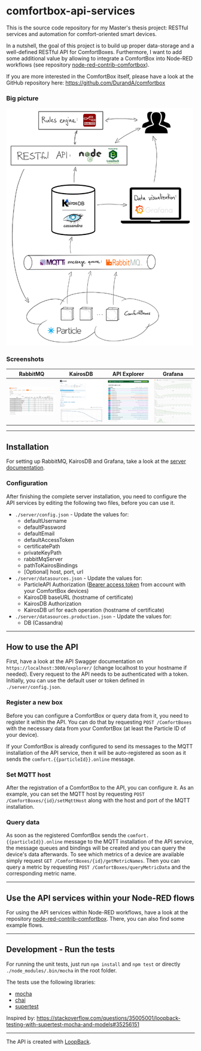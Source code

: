 # comfortbox-api-services
This is the source code repository for my Master's thesis project: RESTful services and automation for comfort-oriented smart devices.

In a nutshell, the goal of this project is to build up proper data-storage and a well-defined RESTful API for ComfortBoxes. Furthermore, I want to add some additional value by allowing to integrate a ComfortBox into Node-RED workflows (see repository [node-red-contrib-comfortbox](https://github.com/dwettstein/node-red-contrib-comfortbox)).

If you are more interested in the ComfortBox itself, please have a look at the GitHub repository here:  https://github.com/DurandA/comfortbox

### Big picture
<img src="./docs/images/big_picture.png" alt="Big picture" width="500px"/>

### Screenshots
| RabbitMQ                                | KairosDB                                | API Explorer                                    | Grafana                               |
|-----------------------------------------|-----------------------------------------|-------------------------------------------------|---------------------------------------|
| ![RabbitMQ](./docs/images/rabbitmq.png) | ![KairosDB](./docs/images/kairosdb.png) | ![API Explorer](./docs/images/api_explorer.png) | ![Grafana](./docs/images/grafana.png) |

---
## Installation
For setting up RabbitMQ, KairosDB and Grafana, take a look at the [server documentation](./docs/setup_server.md).

### Configuration
After finishing the complete server installation, you need to configure the API services by editing the following two files, before you can use it.
- `./server/config.json` \- Update the values for:
    - defaultUsername
    - defaultPassword
    - defaultEmail
    - defaultAccessToken
    - certificatePath
    - privateKeyPath
    - rabbitMqServer
    - pathToKairosBindings
    - \[Optional\] host, port, url
- `./server/datasources.json` \- Update the values for:
    - ParticleAPI Authorization ([Bearer access token](https://docs.particle.io/reference/api/#generate-an-access-token) from account with your ComfortBox devices)
    - KairosDB baseURL (hostname of certificate)
    - KairosDB Authorization
    - KairosDB url for each operation (hostname of certificate)
- `./server/datasources.production.json` \- Update the values for:
    - DB (Cassandra)

---
## How to use the API
First, have a look at the API Swagger documentation on `https://localhost:3000/explorer/` (change localhost to your hostname if needed).
Every request to the API needs to be authenticated with a token. Initially, you can use the default user or token defined in `./server/config.json`.

### Register a new box
Before you can configure a ComfortBox or query data from it, you need to register it within the API.
You can do that by requesting `POST /ComfortBoxes` with the necessary data from your ComfortBox (at least the Particle ID of your device).

If your ComfortBox is already configured to send its messages to the MQTT installation of the API service, then it will be auto-registered as soon as it sends the `comfort.{{particleId}}.online` message.

### Set MQTT host
After the registration of a ComfortBox to the API, you can configure it.
As an example, you can set the MQTT host by requesting `POST /ComfortBoxes/{id}/setMqttHost` along with the host and port of the MQTT installation.

### Query data
As soon as the registered ComfortBox sends the `comfort.{{particleId}}.online` message to the MQTT installation of the API service, the message queues and bindings will be created and you can query the device's data afterwards.
To see which metrics of a device are available simply request `GET /ComfortBoxes/{id}/getMetricNames`. Then you can query a metric by requesting `POST /ComfortBoxes/queryMetricData` and the corresponding metric name.

---
## Use the API services within your Node-RED flows
For using the API services within Node-RED workflows, have a look at the repository [node-red-contrib-comfortbox](https://github.com/dwettstein/node-red-contrib-comfortbox). There, you can also find some example flows.

---
## Development - Run the tests
For running the unit tests, just run `npm install` and `npm test` or directly `./node_modules/.bin/mocha` in the root folder.

The tests use the following libraries:
- [mocha](https://mochajs.org/)
- [chai](http://chaijs.com/)
- [supertest](https://github.com/visionmedia/supertest)

Inspired by: https://stackoverflow.com/questions/35005001/loopback-testing-with-supertest-mocha-and-models#35256151

---
The API is created with [LoopBack](http://loopback.io).

